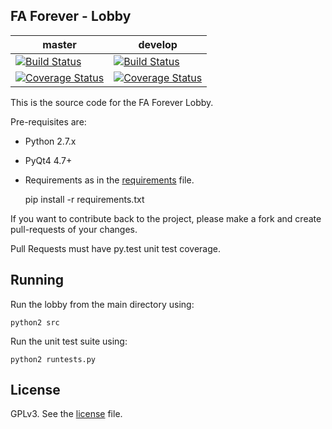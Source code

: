  

FA Forever - Lobby 
------------------
master|develop
 ------------ | -------------
[![Build Status](https://travis-ci.org/FAForever/lobby.svg?branch=master)](https://travis-ci.org/FAForever/lobby) | [![Build Status](https://travis-ci.org/FAForever/lobby.svg?branch=develop)](https://travis-ci.org/FAForever/lobby)
[![Coverage Status](https://img.shields.io/coveralls/FAForever/lobby.svg?branch=master)](https://coveralls.io/r/FAForever/lobby) | [![Coverage Status](https://img.shields.io/coveralls/FAForever/lobby.svg?branch=develop)](https://coveralls.io/r/FAForever/lobby)
 

This is the source code for the FA Forever Lobby.

Pre-requisites are:

- Python 2.7.x
- PyQt4 4.7+
- Requirements as in the [requirements](requirements.txt) file.


    pip install -r requirements.txt


If you want to contribute back to the project, please make a fork and create
pull-requests of your changes.

Pull Requests must have py.test unit test coverage.


Running
-------

Run the lobby from the main directory using:

    python2 src

Run the unit test suite using:

    python2 runtests.py

License
-------

GPLv3. See the [license](license.txt) file.
